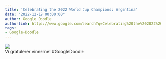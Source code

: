 ```yaml
---
title: 'Celebrating the 2022 World Cup Champions: Argentina'
date: "2022-12-19 00:00:00"
author: Google Doodle
authorlink: https://www.google.com/search?q=Celebrating%20the%202022%20World%20Cup%20Champions%3A%20Argentina
tags:
- Google-Doodle
---
```

<img src="https://www.google.com/logos/doodles/2022/celebrating-the-2022-world-cup-champions-market-6753651837110016-law.gif" referrerpolicy="no-referrer"><br>Vi gratulerer vinnerne! #GoogleDoodle